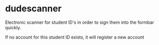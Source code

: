 # dudescanner
Electronic scanner for student ID's in order to sign them into the formbar quickly.

If no account for this student ID exists, it will register a new account
